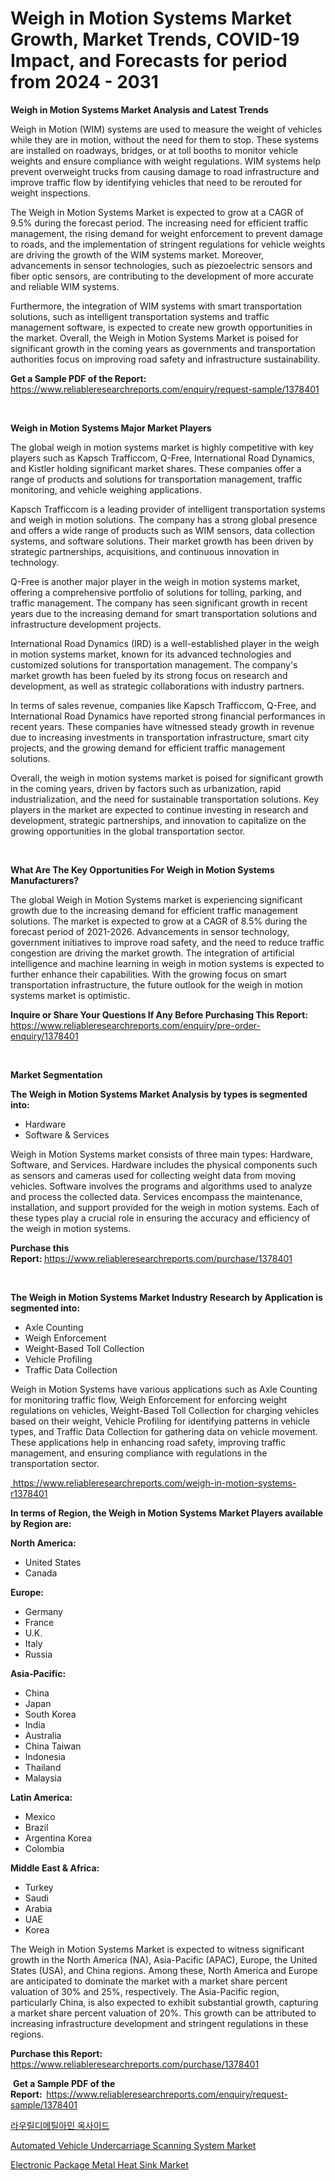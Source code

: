 <p><h1>Weigh in Motion Systems Market Growth, Market Trends, COVID-19 Impact, and Forecasts for period from 2024 - 2031</h1></p><p><strong>Weigh in Motion Systems Market Analysis and Latest Trends</strong></p>
<p><p>Weigh in Motion (WIM) systems are used to measure the weight of vehicles while they are in motion, without the need for them to stop. These systems are installed on roadways, bridges, or at toll booths to monitor vehicle weights and ensure compliance with weight regulations. WIM systems help prevent overweight trucks from causing damage to road infrastructure and improve traffic flow by identifying vehicles that need to be rerouted for weight inspections.</p><p>The Weigh in Motion Systems Market is expected to grow at a CAGR of 9.5% during the forecast period. The increasing need for efficient traffic management, the rising demand for weight enforcement to prevent damage to roads, and the implementation of stringent regulations for vehicle weights are driving the growth of the WIM systems market. Moreover, advancements in sensor technologies, such as piezoelectric sensors and fiber optic sensors, are contributing to the development of more accurate and reliable WIM systems.</p><p>Furthermore, the integration of WIM systems with smart transportation solutions, such as intelligent transportation systems and traffic management software, is expected to create new growth opportunities in the market. Overall, the Weigh in Motion Systems Market is poised for significant growth in the coming years as governments and transportation authorities focus on improving road safety and infrastructure sustainability.</p></p>
<p><strong>Get a Sample PDF of the Report:&nbsp;</strong> <a href="https://www.reliableresearchreports.com/enquiry/request-sample/1378401">https://www.reliableresearchreports.com/enquiry/request-sample/1378401</a></p>
<p>&nbsp;</p>
<p><strong>Weigh in Motion Systems Major Market Players</strong></p>
<p><p>The global weigh in motion systems market is highly competitive with key players such as Kapsch Trafficcom, Q-Free, International Road Dynamics, and Kistler holding significant market shares. These companies offer a range of products and solutions for transportation management, traffic monitoring, and vehicle weighing applications.</p><p>Kapsch Trafficcom is a leading provider of intelligent transportation systems and weigh in motion solutions. The company has a strong global presence and offers a wide range of products such as WIM sensors, data collection systems, and software solutions. Their market growth has been driven by strategic partnerships, acquisitions, and continuous innovation in technology.</p><p>Q-Free is another major player in the weigh in motion systems market, offering a comprehensive portfolio of solutions for tolling, parking, and traffic management. The company has seen significant growth in recent years due to the increasing demand for smart transportation solutions and infrastructure development projects.</p><p>International Road Dynamics (IRD) is a well-established player in the weigh in motion systems market, known for its advanced technologies and customized solutions for transportation management. The company's market growth has been fueled by its strong focus on research and development, as well as strategic collaborations with industry partners.</p><p>In terms of sales revenue, companies like Kapsch Trafficcom, Q-Free, and International Road Dynamics have reported strong financial performances in recent years. These companies have witnessed steady growth in revenue due to increasing investments in transportation infrastructure, smart city projects, and the growing demand for efficient traffic management solutions.</p><p>Overall, the weigh in motion systems market is poised for significant growth in the coming years, driven by factors such as urbanization, rapid industrialization, and the need for sustainable transportation solutions. Key players in the market are expected to continue investing in research and development, strategic partnerships, and innovation to capitalize on the growing opportunities in the global transportation sector.</p></p>
<p>&nbsp;</p>
<p><strong>What Are The Key Opportunities For Weigh in Motion Systems Manufacturers?</strong></p>
<p><p>The global Weigh in Motion Systems market is experiencing significant growth due to the increasing demand for efficient traffic management solutions. The market is expected to grow at a CAGR of 8.5% during the forecast period of 2021-2026. Advancements in sensor technology, government initiatives to improve road safety, and the need to reduce traffic congestion are driving the market growth. The integration of artificial intelligence and machine learning in weigh in motion systems is expected to further enhance their capabilities. With the growing focus on smart transportation infrastructure, the future outlook for the weigh in motion systems market is optimistic.</p></p>
<p><strong>Inquire or Share Your Questions If Any Before Purchasing This Report:</strong> <a href="https://www.reliableresearchreports.com/enquiry/pre-order-enquiry/1378401">https://www.reliableresearchreports.com/enquiry/pre-order-enquiry/1378401</a></p>
<p>&nbsp;</p>
<p><strong>Market Segmentation</strong></p>
<p><strong>The Weigh in Motion Systems Market Analysis by types is segmented into:</strong></p>
<p><ul><li>Hardware</li><li>Software & Services</li></ul></p>
<p><p>Weigh in Motion Systems market consists of three main types: Hardware, Software, and Services. Hardware includes the physical components such as sensors and cameras used for collecting weight data from moving vehicles. Software involves the programs and algorithms used to analyze and process the collected data. Services encompass the maintenance, installation, and support provided for the weigh in motion systems. Each of these types play a crucial role in ensuring the accuracy and efficiency of the weigh in motion systems.</p></p>
<p><strong>Purchase this Report:&nbsp;</strong><a href="https://www.reliableresearchreports.com/purchase/1378401">https://www.reliableresearchreports.com/purchase/1378401</a></p>
<p>&nbsp;</p>
<p><strong>The Weigh in Motion Systems Market Industry Research by Application is segmented into:</strong></p>
<p><ul><li>Axle Counting</li><li>Weigh Enforcement</li><li>Weight-Based Toll Collection</li><li>Vehicle Profiling</li><li>Traffic Data Collection</li></ul></p>
<p><p>Weigh in Motion Systems have various applications such as Axle Counting for monitoring traffic flow, Weigh Enforcement for enforcing weight regulations on vehicles, Weight-Based Toll Collection for charging vehicles based on their weight, Vehicle Profiling for identifying patterns in vehicle types, and Traffic Data Collection for gathering data on vehicle movement. These applications help in enhancing road safety, improving traffic management, and ensuring compliance with regulations in the transportation sector.</p></p>
<p><a href="https://www.reliableresearchreports.com/weigh-in-motion-systems-r1378401">&nbsp;https://www.reliableresearchreports.com/weigh-in-motion-systems-r1378401</a></p>
<p><strong>In terms of Region, the Weigh in Motion Systems Market Players available by Region are:</strong></p>
<p>
    <p> <strong> North America: </strong>
        <ul>
            <li>United States</li>
            <li>Canada</li>
        </ul>
        </p> 
    <p> <strong> Europe: </strong>
        <ul>
            <li>Germany</li>
            <li>France</li>
            <li>U.K.</li>
            <li>Italy</li>
            <li>Russia</li>
        </ul>
        </p> 
    <p> <strong> Asia-Pacific: </strong>
        <ul>
            <li>China</li>
            <li>Japan</li>
            <li>South Korea</li>
            <li>India</li>
            <li>Australia</li>
            <li>China Taiwan</li>
            <li>Indonesia</li>
            <li>Thailand</li>
            <li>Malaysia</li>
        </ul>
        </p> 
    <p> <strong> Latin America: </strong>
        <ul>
            <li>Mexico</li>
            <li>Brazil</li>
            <li>Argentina Korea</li>
            <li>Colombia</li>
        </ul>
        </p> 
    <p> <strong> Middle East & Africa: </strong>
        <ul>
            <li>Turkey</li>
            <li>Saudi</li>
            <li>Arabia</li>
            <li>UAE</li>
            <li>Korea</li>
        </ul>
    </p>
    </p>
<p><p>The Weigh in Motion Systems Market is expected to witness significant growth in the North America (NA), Asia-Pacific (APAC), Europe, the United States (USA), and China regions. Among these, North America and Europe are anticipated to dominate the market with a market share percent valuation of 30% and 25%, respectively. The Asia-Pacific region, particularly China, is also expected to exhibit substantial growth, capturing a market share percent valuation of 20%. This growth can be attributed to increasing infrastructure development and stringent regulations in these regions.</p></p>
<p><strong>Purchase this Report: </strong><a href="https://www.reliableresearchreports.com/purchase/1378401">https://www.reliableresearchreports.com/purchase/1378401</a></p>
<p>&nbsp;<strong>Get a Sample PDF of the Report:&nbsp;&nbsp;</strong><a href="https://www.reliableresearchreports.com/enquiry/request-sample/1378401">https://www.reliableresearchreports.com/enquiry/request-sample/1378401</a></p>
<p><strong></strong></p>
<p><p><a href="https://medium.com/@cheddar67856/%EB%A1%9C%EB%A6%B4%EB%94%94%EB%A9%94%ED%8B%B8%EC%95%84%EB%AF%BC-%EC%98%A5%EC%82%AC%EC%9D%B4%EB%93%9C-%EC%8B%9C%EC%9E%A5-%EC%A7%80%ED%91%9C-%ED%95%B4%EB%8F%85-%EC%8B%9C%EC%9E%A5-%EC%A0%90%EC%9C%A0%EC%9C%A8-%ED%8A%B8%EB%A0%8C%EB%93%9C-%EB%B0%8F-%EC%84%B1%EC%9E%A5-%EC%96%91%EC%83%81-acd0dad3fb36">라우릴디메틸아민 옥사이드</a></p><p><a href="https://www.linkedin.com/pulse/automated-vehicle-undercarriage-scanning-system-market-size-42ume?trackingId=oFIdpIDH9WcZduNMkvcOEA%3D%3D">Automated Vehicle Undercarriage Scanning System Market</a></p><p><a href="https://www.linkedin.com/pulse/electronic-package-metal-heat-sink-market-growth-trends-covid-19-bymse?trackingId=vTdjfTXDz%2Fwj4DsMpmaLfQ%3D%3D">Electronic Package Metal Heat Sink Market</a></p></p>
